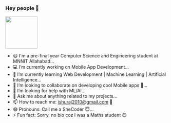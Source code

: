 ### Hey people 👋
<img src="https://drive.google.com/file/d/147PFo9IATOG4sB9Rc2CcXAVDldPajIok/view?usp=sharing" width="100" height="100">


- :smiley: I'm a pre-final year Computer Science and Engineering student at MNNIT Allahabad...
- :computer: I’m currently working on Mobile App Development...
- 🌱 I’m currently learning Web Development | Machine Learning | Artificial Intelligence...
- 👯 I’m looking to collaborate on developing cool Mobile apps :iphone:...
- 🤔 I’m looking for help with ML/AI...
- 💬 Ask me about anything related to my projects...
- 📫 How to reach me: ishuraj2010@gmail.com :email:
- 😄 Pronouns: Call me a SheCoder :innocent:...
- ⚡ Fun fact: Sorry, no bio coz I was a Maths student :wink:

